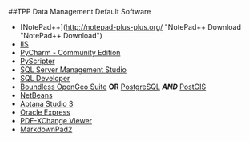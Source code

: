 ##TPP Data Management Default Software

* [NotePad++](http://notepad-plus-plus.org/ "NotePad++ Download "NotePad++ Download")
* [IIS](http://technet.microsoft.com/en-us/library/cc725762.aspx "Install Instructions")
* [PyCharm - Community Edition](http://www.jetbrains.com/pycharm/download/ "PyCharm Download")
* [PyScripter](https://code.google.com/p/pyscripter/downloads/list "PyScripter Download")
* [SQL Server Management Studio](http://www.microsoft.com/en-in/download/details.aspx?id=29062 "SQLServer Management Studio")
* [SQL Developer](http://www.oracle.com/technetwork/developer-tools/sql-developer/downloads/index.html "SQL Developer Download")
* [Boundless OpenGeo Suite](http://boundlessgeo.com/solutions/opengeo-suite/download/ "Boundless OpenGeo Suite")
    __OR__ [PostgreSQL](http://www.postgresql.org/download/ "PostgreSQL") __*AND*__ [PostGIS](http://postgis.net/install "PostGIS Extension")
* [NetBeans](https://netbeans.org/downloads/ "NetBeans")
* [Aptana Studio 3](http://www.aptana.com/ "Aptana Studio Download")
* [Oracle Express](http://www.oracle.com/technetwork/database/database-technologies/express-edition/downloads/index.html "Oracle 11g Download")
* [PDF-XChange Viewer](http://www.tracker-software.com/product/downloads "PDF-XChange Viewer")
* [MarkdownPad2](http://markdownpad.com/download.html "MarkdownPad2 Download")